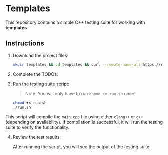 # Templates 

This repository contains a simple C++ testing suite for working with **templates**.
## Instructions

1. Download the project files:

   ```bash
   mkdir templates && cd templates && curl --remote-name-all https://raw.githubusercontent.com/jjoeldaniel/si/main/121/templates/{main.cc,pair.hpp,run.sh} 
   ```

2. Complete the TODOs:

3. Run the testing suite script:

   > Note: You will only have to run `chmod +x run.sh` once!

   ```bash
   chmod +x run.sh
   ./run.sh
   ```

This script will compile the `main.cpp` file using either `clang++` or `g++` (depending on availability). If compilation is successful, it will run the testing suite to verify the functionality.

4. Review the test results:

   After running the script, you will see the output of the testing suite.
